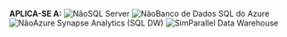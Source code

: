 <Token>**APLICA-SE A:** ![Não](media/no-icon.png)SQL Server ![Não](media/no-icon.png)Banco de Dados SQL do Azure ![Não](media/no-icon.png)Azure Synapse Analytics (SQL DW) ![Sim](media/yes-icon.png)Parallel Data Warehouse </Token>

